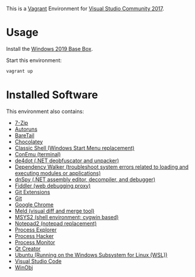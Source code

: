 This is a [Vagrant](https://www.vagrantup.com/) Environment for [Visual Studio Community 2017](https://www.visualstudio.com/vs/community/).


# Usage

Install the [Windows 2019 Base Box](https://github.com/rgl/windows-2016-vagrant).

Start this environment:

```bash
vagrant up
```


# Installed Software

This environment also contains:

* [7-Zip](http://www.7-zip.org/)
* [Autoruns](https://docs.microsoft.com/en-us/sysinternals/downloads/autoruns)
* [BareTail](https://www.baremetalsoft.com/baretail/)
* [Chocolatey](https://chocolatey.org/)
* [Classic Shell (Windows Start Menu replacement)](http://www.classicshell.net/)
* [ConEmu (terminal)](https://conemu.github.io/)
* [de4dot (.NET deobfuscator and unpacker)](https://github.com/0xd4d/de4dot)
* [Dependency Walker (troubleshoot system errors related to loading and executing modules or applications)](http://www.dependencywalker.com/)
* [dnSpy (.NET assembly editor, decompiler, and debugger)](https://github.com/0xd4d/dnSpy)
* [Fiddler (web debugging proxy)](http://www.telerik.com/fiddler)
* [Git Extensions](https://gitextensions.github.io/)
* [Git](https://git-for-windows.github.io/)
* [Google Chrome](https://www.google.com/chrome/)
* [Meld (visual diff and merge tool)](http://meldmerge.org/)
* [MSYS2 (shell environment; cygwin based)](http://msys2.github.io/)
* [Notepad2 (notepad replacement)](http://www.flos-freeware.ch/notepad2.html)
* [Process Explorer](https://docs.microsoft.com/en-us/sysinternals/downloads/process-explorer)
* [Process Hacker](https://github.com/processhacker2/processhacker2)
* [Process Monitor](https://docs.microsoft.com/en-us/sysinternals/downloads/procmon)
* [Qt Creator](http://doc.qt.io/qtcreator/)
* [Ubuntu (Running on the Windows Subsystem for Linux (WSL))](https://docs.microsoft.com/en-us/windows/wsl)
* [Visual Studio Code](https://code.visualstudio.com/)
* [WinObj](https://docs.microsoft.com/en-us/sysinternals/downloads/winobj)
